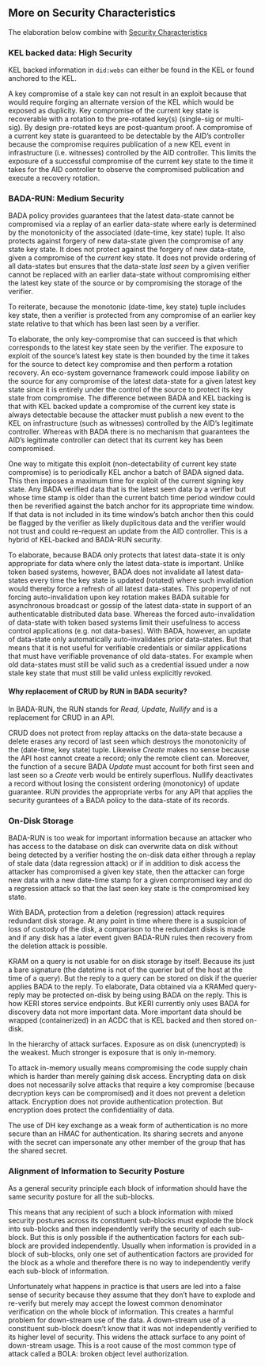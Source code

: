 ## More on Security Characteristics

The elaboration below combine with [Security Characteristics](./security_characteristics.md)

### KEL backed data: High Security

KEL backed information in `did:webs` can either be found in the KEL or found anchored to the KEL.

A key compromise of a stale key can not result in an exploit because that would require forging an alternate version of the KEL which would be exposed as duplicity. Key compromise of the current key state is recoverable with a rotation to the pre-rotated key(s) (single-sig or multi-sig). By design pre-rotated keys are post-quantum proof. A compromise of a current key state is guaranteed to be detectable by the AID’s controller because the compromise requires publication of a new KEL event in infrastructure (i.e. witnesses) controlled by the AID controller. This limits the exposure of a successful compromise of the current key state to the time it takes for the AID controller to observe the compromised publication and execute a recovery rotation.

### BADA-RUN: Medium Security

BADA policy provides guarantees that the latest data-state cannot be compromised via a replay of an earlier data-state where early is determined by the monotonicity of the associated (date-time, key state) tuple. It also protects against forgery of new data-state given the compromise of any state key state. It does not protect against the forgery of new data-state, given a compromise of the _current_ key state. It does not provide ordering of all data-states but ensures that the data-state _last seen_ by a given verifier cannot be replaced with an earlier data-state without compromising either the latest key state of the source or by compromising the storage of the verifier.

To reiterate, because the monotonic (date-time, key state) tuple includes key state, then a verifier is protected from any compromise of an earlier key state relative to that which has been last seen by a verifier.

To elaborate, the only key-compromise that can succeed is that which corresponds to the latest key state seen by the verifier. The exposure to exploit of the source’s latest key state is then bounded by the time it takes for the source to detect key compromise and then perform a rotation recovery. An eco-system governance framework could impose liability on the source for any compromise of the latest data-state for a given latest key state since it is entirely under the control of the source to protect its key state from compromise. The difference between BADA and KEL backing is that with KEL backed update a compromise of the current key state is always detectable because the attacker must publish a new event to the KEL on infrastructure (such as witnesses) controlled by the AID’s legitimate controller. Whereas with BADA there is no mechanism that guarantees the AID’s legitimate controller can detect that its current key has been compromised.

One way to mitigate this exploit (non-detectability of current key state compromise) is to periodically KEL anchor a batch of BADA signed data. This then imposes a maximum time for exploit of the current signing key state. Any BADA verified data that is the latest seen data by a verifier but whose time stamp is older than the current batch time period window could then be reverified against the batch anchor for its appropriate time window. If that data is not included in its time window’s batch anchor then this could be flagged by the verifier as likely duplicitous data and the verifier would not trust and could re-request an update from the AID controller. This is a hybrid of KEL-backed and BADA-RUN security.

To elaborate, because BADA only protects that latest data-state it is only appropriate for data where only the latest data-state is important. Unlike token based systems, however, BADA does not invalidate all latest data-states every time the key state is updated (rotated) where such invalidation would thereby force a refresh of all latest data-states. This property of not forcing auto-invalidation upon key rotation makes BADA suitable for asynchronous broadcast or gossip of the latest data-state in support of an authenticatable distributed data base. Whereas the forced auto-invalidation of data-state with token based systems limit their usefulness to access control applications (e.g. not data-bases). With BADA, however, an update of data-state only automatically auto-invalidates prior data-states. But that means that it is not useful for verifiable credentials or similar applications that must have verifiable provenance of old data-states. For example when old data-states must still be valid such as a credential issued under a now stale key state that must still be valid unless explicitly revoked.

#### Why replacement of CRUD by RUN in BADA security?
In BADA-RUN, the RUN stands for *Read, Update, Nullify* and is a replacement for CRUD in an API. 

CRUD does not protect from replay attacks on the data-state because a delete erases any record of last seen which destroys the monotonicity of the (date-time, key state) tuple. Likewise *Create* makes no sense because the API host cannot create a record; only the remote client can. Moreover, the function of a secure BADA *Update* must account for both first seen and last seen so a *Create* verb would be entirely superflous. Nullify deactivates a record without losing the consistent ordering (monotonicy) of update guarantee. RUN provides the appropriate verbs for any API that applies the security gurantees of a BADA policy to the data-state of its records.

### On-Disk Storage


BADA-RUN is too weak for important information because an attacker who has access to the database on disk can overwrite data on disk without being detected by a verifier hosting the on-disk data either through a replay of stale data (data regression attack) or if in addition to disk access the attacker has compromised a given key state, then the attacker can forge new data with a new date-time stamp for a given compromised key and do a regression attack so that the last seen key state is the compromised key state.

With BADA, protection from a deletion (regression) attack requires redundant disk storage. At any point in time where there is a suspicion of loss of custody of the disk, a comparison to the redundant disks is made and if any disk has a later event given BADA-RUN rules then recovery from the deletion attack is possible.

KRAM on a query is not usable for on disk storage by itself. Because its just a bare signature (the datetime is not of the querier but of the host at the time of a query). But the reply to a query can be stored on disk if the querier applies BADA to the reply. To elaborate, Data obtained via a KRAMed query-reply may be protected on-disk by being using BADA on the reply. This is how KERI stores service endpoints. But KERI currently only uses BADA for discovery data not more important data. More important data should be wrapped (containerized) in an ACDC that is KEL backed and then stored on-disk.

In the hierarchy of attack surfaces. Exposure as on disk (unencrypted) is the weakest. Much stronger is exposure that is only in-memory.

To attack in-memory usually means compromising the code supply chain which is harder than merely gaining disk access. Encrypting data on disk does not necessarily solve attacks that require a key compromise (because decryption keys can be compromised) and it does not prevent a deletion attack. Encryption does not provide authentication protection. But encryption does protect the confidentiality of data.

The use of DH key exchange as a weak form of authentication is no more secure than an HMAC for authentication. Its sharing secrets and anyone with the secret can impersonate any other member of the group that has the shared secret.

### Alignment of Information to Security Posture

As a general security principle each block of information should have the same security posture for all the sub-blocks. 

This means that any recipient of such a block information with mixed security postures across its constituent sub-blocks must explode the block into sub-blocks and then independently verify the security of each sub-block. But this is only possible if the authentication factors for each sub-block are provided independently. Usually when information is provided in a block of sub-blocks, only one set of authentication factors are provided for the block as a whole and therefore there is no way to independently verify each sub-block of information.

Unfortunately what happens in practice is that users are led into a false sense of security because they assume that they don’t have to explode and re-verify but merely may accept the lowest common denominator verification on the whole block of information. This creates a harmful problem for down-stream use of the data. A down-stream use of a constituent sub-block doesn’t know that it was not independently verified to its higher level of security. This widens the attack surface to any point of down-stream usage. This is a root cause of the most common type of attack called a BOLA: broken object level authorization.